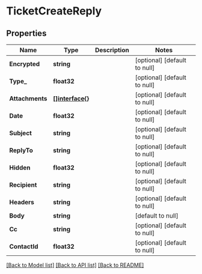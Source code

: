 # TicketCreateReply

## Properties
Name | Type | Description | Notes
------------ | ------------- | ------------- | -------------
**Encrypted** | **string** |  | [optional] [default to null]
**Type_** | **float32** |  | [optional] [default to null]
**Attachments** | [**[]interface{}**](interface{}.md) |  | [optional] [default to null]
**Date** | **float32** |  | [optional] [default to null]
**Subject** | **string** |  | [optional] [default to null]
**ReplyTo** | **string** |  | [optional] [default to null]
**Hidden** | **float32** |  | [optional] [default to null]
**Recipient** | **string** |  | [optional] [default to null]
**Headers** | **string** |  | [optional] [default to null]
**Body** | **string** |  | [default to null]
**Cc** | **string** |  | [optional] [default to null]
**ContactId** | **float32** |  | [optional] [default to null]

[[Back to Model list]](../README.md#documentation-for-models) [[Back to API list]](../README.md#documentation-for-api-endpoints) [[Back to README]](../README.md)


